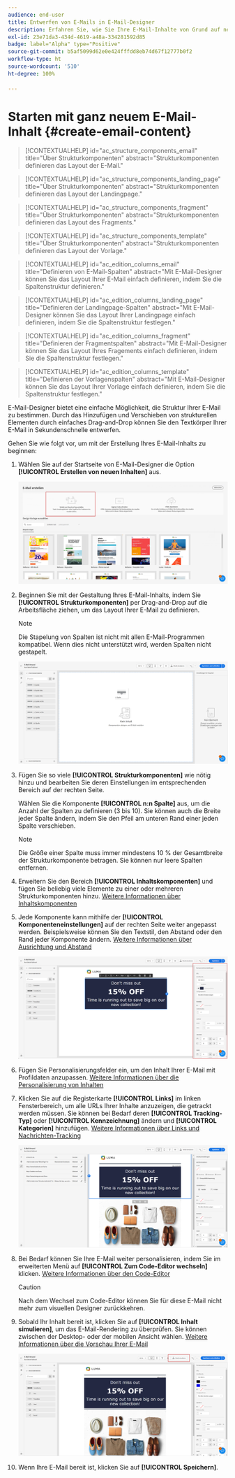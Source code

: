 ```yaml
---
audience: end-user
title: Entwerfen von E-Mails in E-Mail-Designer
description: Erfahren Sie, wie Sie Ihre E-Mail-Inhalte von Grund auf neu gestalten
exl-id: 23e71da3-434d-4619-a48a-334281592d85
badge: label="Alpha" type="Positive"
source-git-commit: b5af5099d62e0e424fffdd8eb74d67f12777b0f2
workflow-type: ht
source-wordcount: '510'
ht-degree: 100%

---
```


# Starten mit ganz neuem E-Mail-Inhalt {#create-email-content}

>[!CONTEXTUALHELP]
>id="ac_structure_components_email"
>title="Über Strukturkomponenten"
>abstract="Strukturkomponenten definieren das Layout der E-Mail."

>[!CONTEXTUALHELP]
>id="ac_structure_components_landing_page"
>title="Über Strukturkomponenten"
>abstract="Strukturkomponenten definieren das Layout der Landingpage."

>[!CONTEXTUALHELP]
>id="ac_structure_components_fragment"
>title="Über Strukturkomponenten"
>abstract="Strukturkomponenten definieren das Layout des Fragments."

>[!CONTEXTUALHELP]
>id="ac_structure_components_template"
>title="Über Strukturkomponenten"
>abstract="Strukturkomponenten definieren das Layout der Vorlage."


>[!CONTEXTUALHELP]
>id="ac_edition_columns_email"
>title="Definieren von E-Mail-Spalten"
>abstract="Mit E-Mail-Designer können Sie das Layout Ihrer E-Mail einfach definieren, indem Sie die Spaltenstruktur definieren."

>[!CONTEXTUALHELP]
>id="ac_edition_columns_landing_page"
>title="Definieren der Landingpage-Spalten"
>abstract="Mit E-Mail-Designer können Sie das Layout Ihrer Landingpage einfach definieren, indem Sie die Spaltenstruktur festlegen."

>[!CONTEXTUALHELP]
>id="ac_edition_columns_fragment"
>title="Definieren der Fragmentspalten"
>abstract="Mit E-Mail-Designer können Sie das Layout Ihres Fragements einfach definieren, indem Sie die Spaltenstruktur festlegen."

>[!CONTEXTUALHELP]
>id="ac_edition_columns_template"
>title="Definieren der Vorlagenspalten"
>abstract="Mit E-Mail-Designer können Sie das Layout Ihrer Vorlage einfach definieren, indem Sie die Spaltenstruktur festlegen."

E-Mail-Designer bietet eine einfache Möglichkeit, die Struktur Ihrer E-Mail zu bestimmen. Durch das Hinzufügen und Verschieben von strukturellen Elementen durch einfaches Drag-and-Drop können Sie den Textkörper Ihrer E-Mail in Sekundenschnelle entwerfen.

Gehen Sie wie folgt vor, um mit der Erstellung Ihres E-Mail-Inhalts zu beginnen:

1. Wählen Sie auf der Startseite von E-Mail-Designer die Option **[!UICONTROL Erstellen von neuen Inhalten]** aus.

   ![](assets/email_designer.png)

1. Beginnen Sie mit der Gestaltung Ihres E-Mail-Inhalts, indem Sie **[!UICONTROL Strukturkomponenten]** per Drag-and-Drop auf die Arbeitsfläche ziehen, um das Layout Ihrer E-Mail zu definieren.

   >[!NOTE]
   >
   >Die Stapelung von Spalten ist nicht mit allen E-Mail-Programmen kompatibel. Wenn dies nicht unterstützt wird, werden Spalten nicht gestapelt.

   <!--Once placed in the email, you cannot move nor remove your components unless there is already a content component or a fragment placed inside. This is not true in AJO - TBC?-->

   ![](assets/email_designer_2.png)

1. Fügen Sie so viele **[!UICONTROL Strukturkomponenten]** wie nötig hinzu und bearbeiten Sie deren Einstellungen im entsprechenden Bereich auf der rechten Seite.

   Wählen Sie die Komponente **[!UICONTROL n:n Spalte]** aus, um die Anzahl der Spalten zu definieren (3 bis 10). Sie können auch die Breite jeder Spalte ändern, indem Sie den Pfeil am unteren Rand einer jeden Spalte verschieben.

   >[!NOTE]
   >
   >Die Größe einer Spalte muss immer mindestens 10 % der Gesamtbreite der Strukturkomponente betragen. Sie können nur leere Spalten entfernen.

1. Erweitern Sie den Bereich **[!UICONTROL Inhaltskomponenten]** und fügen Sie beliebig viele Elemente zu einer oder mehreren Strukturkomponenten hinzu. [Weitere Informationen über Inhaltskomponenten](content-components.md)

1. Jede Komponente kann mithilfe der **[!UICONTROL Komponenteneinstellungen]** auf der rechten Seite weiter angepasst werden. Beispielsweise können Sie den Textstil, den Abstand oder den Rand jeder Komponente ändern. [Weitere Informationen über Ausrichtung und Abstand](alignment-and-padding.md)

   ![](assets/email_designer_5.png)

1. Fügen Sie Personalisierungsfelder ein, um den Inhalt Ihrer E-Mail mit Profildaten anzupassen. [Weitere Informationen über die Personalisierung von Inhalten](../personalization/personalize.md)

1. Klicken Sie auf die Registerkarte **[!UICONTROL Links]** im linken Fensterbereich, um alle URLs Ihrer Inhalte anzuzeigen, die getrackt werden müssen. Sie können bei Bedarf deren **[!UICONTROL Tracking-Typ]** oder **[!UICONTROL Kennzeichnung]** ändern und **[!UICONTROL Kategorien]** hinzufügen. [Weitere Informationen über Links und Nachrichten-Tracking](message-tracking.md)

   ![](assets/email_designer_7.png)

1. Bei Bedarf können Sie Ihre E-Mail weiter personalisieren, indem Sie im erweiterten Menü auf **[!UICONTROL Zum Code-Editor wechseln]** klicken. [Weitere Informationen über den Code-Editor](code-content.md)

   >[!CAUTION]
   >
   >Nach dem Wechsel zum Code-Editor können Sie für diese E-Mail nicht mehr zum visuellen Designer zurückkehren.

1. Sobald Ihr Inhalt bereit ist, klicken Sie auf **[!UICONTROL Inhalt simulieren]**, um das E-Mail-Rendering zu überprüfen. Sie können zwischen der Desktop- oder der mobilen Ansicht wählen. [Weitere Informationen über die Vorschau Ihrer E-Mail](../preview-test/preview-test.md)

   ![](assets/email_designer_28.png)

1. Wenn Ihre E-Mail bereit ist, klicken Sie auf **[!UICONTROL Speichern]**.

